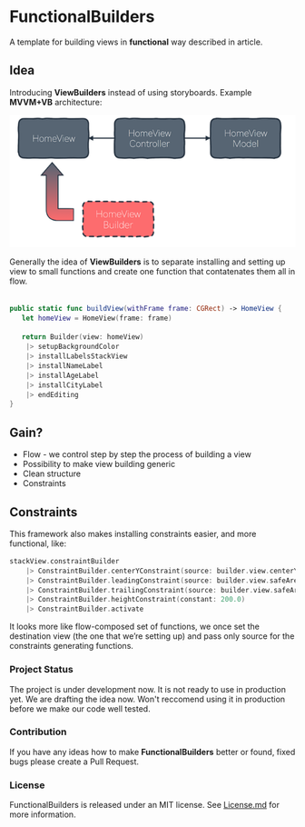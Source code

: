 # FunctionalBuilders

A template for building views in **functional** way described in article.

## Idea 

Introducing **ViewBuilders** instead of using storyboards. Example **MVVM+VB** architecture:

<p align="center">
  <img src="Resources/architecture.png" alt="Architecture"/>
</p>

Generally the idea of **ViewBuilders** is to separate installing and setting up view to small functions and create one function that contatenates them all in flow. 

```swift

public static func buildView(withFrame frame: CGRect) -> HomeView {
   let homeView = HomeView(frame: frame)
   
   return Builder(view: homeView)
   	|> setupBackgroundColor
   	|> installLabelsStackView
   	|> installNameLabel
   	|> installAgeLabel
   	|> installCityLabel
   	|> endEditing
}
```

## Gain?

- Flow - we control step by step the process of building a view 
- Possibility to make view building generic 
- Clean structure 
- Constraints

## Constraints 

This framework also makes installing constraints easier, and more functional, like: 

```swift
stackView.constraintBuilder
	|> ConstraintBuilder.centerYConstraint(source: builder.view.centerYAnchor)
	|> ConstraintBuilder.leadingConstraint(source: builder.view.safeAreaLeadingAnchor, constant: 15.0)
	|> ConstraintBuilder.trailingConstraint(source: builder.view.safeAreaTrailingAnchor, constant: 15.0)
	|> ConstraintBuilder.heightConstraint(constant: 200.0)
	|> ConstraintBuilder.activate
```

It looks more like flow-composed set of functions, we once set the destination view (the one that we’re setting up) and pass only source for the constraints generating functions.

### Project Status

The project is under development now. It is not ready to use in production yet. We are drafting the idea now. Won't reccomend using it in production before we make our code well tested.

### Contribution

If you have any ideas how to make **FunctionalBuilders** better or found, fixed bugs please create a Pull Request.

### License

FunctionalBuilders is released under an MIT license. See [License.md](LICENSE.md) for more information.
